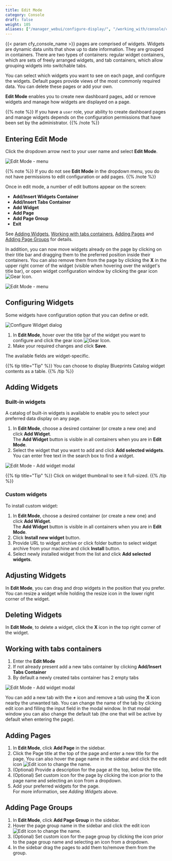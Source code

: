 ```yaml
---
title: Edit Mode
category: Console
draft: false
weight: 105
aliases: ["/manager_webui/configure-display/", "/working_with/console/configure-display/"]
---
```



{{< param cfy_console_name >}} pages are comprised of widgets.
Widgets are dynamic data units that show up to date information. They are grouped in containers. 
There are two types of containers: regular widget containers, which are sets of freely arranged widgets, and tab containers, which allow grouping widgets into switchable tabs.

You can select which widgets you want to see on each page, and configure the widgets.
Default pages provide views of the most commonly required data. You can delete these pages or add your own.


**Edit Mode** enables you to create new dashboard pages, add or remove widgets and manage how widgets are displayed on a page.

{{% note %}}
If you have a `user` role, your ability to create dashboard pages and manage widgets depends on the configuration permissions that have been set by the administrator.
{{% /note %}}


## Entering Edit Mode

Click the dropdown arrow next to your user name and select **Edit Mode**.

![Edit Mode - menu]( /images/ui/customization/edit-mode_menu.png )

{{% note %}}
If you do not see **Edit Mode** in the dropdown menu, you do not have permissions to edit configuration or add pages.
{{% /note %}}

Once in edit mode, a number of edit buttons appear on the screen:

* **Add/Insert Widgets Container**
* **Add/Insert Tabs Container**
* **Add Widget**
* **Add Page**
* **Add Page Group**
* **Exit**

See [Adding Widgets](#adding-widgets), [Working with tabs containers](#working-with-tabs-containers), [Adding Pages](#adding-pages) and [Adding Page Groups](#adding-page-groups) for details.

In addition, you can now move widgets already on the page by clicking on their title bar and dragging them to the preferred position inside their containers.
You can also remove them from the page by clicking the **X** in the upper right corner of the widget (visible when hovering over the widget's title bar), or open widget configuration window by clicking the gear icon ![Gear Icon]( /images/ui/icons/gear-icon.png ).

![Edit Mode - menu]( /images/ui/customization/edit-mode_overview.png )


## Configuring Widgets

Some widgets have configuration option that you can define or edit.

![Configure Widget dialog]( /images/ui/customization/configure-widget.png )

 1. In **Edit Mode**, hover over the title bar of the widget you want to configure and click the gear icon ![Gear Icon]( /images/ui/icons/gear-icon.png ).
 2. Make your required changes and click **Save**.   

The available fields are widget-specific.

{{% tip title="Tip" %}}
You can choose to display Blueprints Catalog widget contents as a table.
{{% /tip %}}


## Adding Widgets

### Built-in widgets

A catalog of built-in widgets is available to enable you to select your preferred data display on any page.

1. In **Edit Mode**, choose a desired container (or create a new one) and click **Add Widget**.   
   The **Add Widget** button is visible in all containers when you are in **Edit Mode**.  
2. Select the widget that you want to add and click **Add selected widgets**.   
   You can enter free text in the search box to find a widget.

![Edit Mode - Add widget modal]( /images/ui/customization/edit-mode_add-widget-modal.png )

{{% tip title="Tip" %}}
Click on widget thumbnail to see it full-sized.
{{% /tip %}}

### Custom widgets

To install custom widget:

1. In **Edit Mode**, choose a desired container (or create a new one) and click **Add Widget**.   
   The **Add Widget** button is visible in all containers when you are in **Edit Mode**.
2. Click **Install new widget** button.
3. Provide URL to widget archive or click folder button to select widget archive from your machine and click 
   **Install** button.
4. Select newly installed widget from the list and click **Add selected widgets**.

## Adjusting Widgets

In **Edit Mode**, you can drag and drop widgets in the position that you prefer.
You can resize a widget while holding the resize icon in the lower right corner of the widget.


## Deleting Widgets

In **Edit Mode**, to delete a widget, click the **X** icon in the top right corner of the widget.


## Working with tabs containers


1. Enter the **Edit Mode**
2. If not already present add a new tabs container by clicking **Add/Insert Tabs Container**  
3. By default a newly created tabs container has 2 empty tabs 


![Edit Mode - Add widget modal]( /images/ui/customization/edit-mode_tabs.png )

You can add a new tab with the **+** icon and remove a tab using the **X** icon nearby the unwanted tab.
You can change the name of the tab by clicking edit icon and filling the input field in the modal window.
In that modal window you can also change the default tab (the one that will be active by default when entering the page).


## Adding Pages

1. In **Edit Mode**, click **Add Page** in the sidebar.
2. Click the Page title at the top of the page and enter a new title for the page. You can also hover the page name in the sidebar and click the edit icon ![Edit icon]( /images/ui/icons/edit-icon.png ) to change the name.
3. (Optional) Provide a description for the page at the top, below the title.
4. (Optional) Set custom icon for the page by clicking the icon prior to the page name and selecting an icon from a dropdown.
5. Add your preferred widgets for the page.   
   For more information, see *Adding Widgets* above.


## Adding Page Groups

1. In **Edit Mode**, click **Add Page Group** in the sidebar.
2. Hover the page group name in the sidebar and click the edit icon ![Edit icon]( /images/ui/icons/edit-icon.png ) to change the name.
3. (Optional) Set custom icon for the page group by clicking the icon prior to the page group name and selecting an icon from a dropdown.
4. In the sidebar drag the pages to add them to/remove them from the group.
